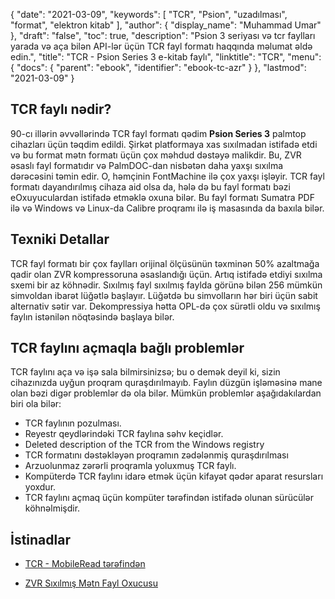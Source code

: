 {
  "date": "2021-03-09",
  "keywords": [
"TCR",
"Psion",
"uzadılması",
"format",
"elektron kitab"
],
  "author": {
    "display_name": "Muhammad Umar"
},
  "draft": "false",
  "toc": true,
  "description": "Psion 3 seriyası və tcr faylları yarada və aça bilən API-lər üçün TCR fayl formatı haqqında məlumat əldə edin.",
  "title": "TCR - Psion Series 3 e-kitab faylı",
  "linktitle": "TCR",
  "menu": {
    "docs": {
      "parent": "ebook",
      "identifier": "ebook-tc-azr"
}
},
  "lastmod": "2021-03-09"
}

## TCR faylı nədir?

90-cı illərin əvvəllərində TCR fayl formatı qədim **Psion Series 3** palmtop cihazları üçün təqdim edildi. Şirkət platformaya xas sıxılmadan istifadə etdi və bu format mətn formatı üçün çox məhdud dəstəyə malikdir. Bu, ZVR əsaslı fayl formatıdır və PalmDOC-dan nisbətən daha yaxşı sıxılma dərəcəsini təmin edir. O, həmçinin FontMachine ilə çox yaxşı işləyir. TCR fayl formatı dayandırılmış cihaza aid olsa da, hələ də bu fayl formatı bəzi eOxuyuculardan istifadə etməklə oxuna bilər. Bu fayl formatı Sumatra PDF ilə və Windows və Linux-da Calibre proqramı ilə iş masasında da baxıla bilər.

## Texniki Detallar

TCR fayl formatı bir çox faylları orijinal ölçüsünün təxminən 50% azaltmağa qadir olan ZVR kompressoruna əsaslandığı üçün. Artıq istifadə etdiyi sıxılma sxemi bir az köhnədir. Sıxılmış fayl sıxılmış faylda görünə bilən 256 mümkün simvoldan ibarət lüğətlə başlayır. Lüğətdə bu simvolların hər biri üçün sabit alternativ sətir var. Dekompressiya hətta OPL-də çox sürətli oldu və sıxılmış faylın istənilən nöqtəsində başlaya bilər.

## TCR faylını açmaqla bağlı problemlər ##

TCR faylını aça və işə sala bilmirsinizsə; bu o demək deyil ki, sizin cihazınızda uyğun proqram quraşdırılmayıb. Faylın düzgün işləməsinə mane olan bəzi digər problemlər də ola bilər. Mümkün problemlər aşağıdakılardan biri ola bilər:

- TCR faylının pozulması.
- Reyestr qeydlərindəki TCR faylına səhv keçidlər.
- Deleted description of the TCR from the Windows registry
- TCR formatını dəstəkləyən proqramın zədələnmiş quraşdırılması
- Arzuolunmaz zərərli proqramla yoluxmuş TCR faylı.
- Kompüterdə TCR faylını idarə etmək üçün kifayət qədər aparat resursları yoxdur.
- TCR faylını açmaq üçün kompüter tərəfindən istifadə olunan sürücülər köhnəlmişdir.




## İstinadlar

* [TCR - MobileRead tərəfindən](https://wiki.mobileread.com/wiki/TCR)

* [ZVR Sıxılmış Mətn Fayl Oxucusu](https://iay.org.uk/zvr/)


